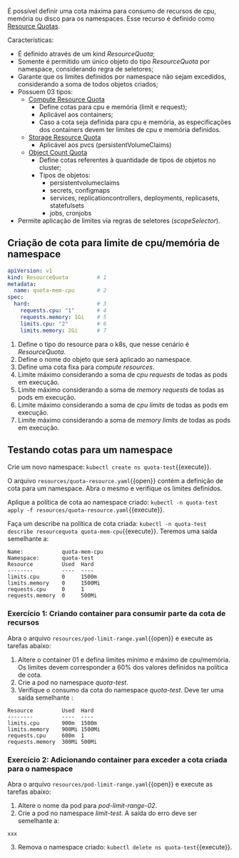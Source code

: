 É possível definir uma cota máxima para consumo de recursos de cpu, memória ou disco para os namespaces.
Esse recurso é definido como [Resource Quotas](https://kubernetes.io/docs/concepts/policy/resource-quotas/).

Características: 
- É definido através de um kind *ResourceQuota*;
- Somente é permitido um único objeto do tipo *ResourceQuota* por namespace, considerando regra de seletores;
- Garante que os limites definidos por namespace não sejam excedidos, considerando a soma de todos objetos criados;
- Possuem 03 tipos:
  - [Compute Resource Quota](https://kubernetes.io/docs/concepts/policy/resource-quotas/#compute-resource-quota)
    - Define cotas para cpu e memória (limit e request);
    - Aplicável aos containers;
    - Caso a cota seja definida para cpu e memória, as especificações dos containers devem ter limites de cpu e memória definidos.
  - [Storage Resource Quota](https://kubernetes.io/docs/concepts/policy/resource-quotas/#storage-resource-quota)
    - Aplicável aos pvcs (persistentVolumeClaims)
  - [Object Count Quota](https://kubernetes.io/docs/concepts/policy/resource-quotas/#object-count-quota)  
    - Define cotas referentes à quantidade de tipos de objetos no cluster;
    - Tipos de objetos:
      - persistentvolumeclaims
      - secrets, configmaps
      - services, replicationcontrollers, deployments, replicasets, statefulsets
      - jobs, cronjobs
- Permite aplicação de limites via regras de seletores (*scopeSelector*).

## Criação de cota para limite de cpu/memória de namespace

```yaml
apiVersion: v1
kind: ResourceQuota         # 1
metadata:
  name: quota-mem-cpu       # 2
spec:
  hard:                     # 3
    requests.cpu: "1"       # 4
    requests.memory: 1Gi    # 5
    limits.cpu: "2"         # 6
    limits.memory: 2Gi      # 7
```

1. Define o tipo do resource para o k8s, que nesse cenário é *ResourceQuota*.
2. Define o nome do objeto que será aplicado ao namespace.
3. Define uma cota fixa para *compute resources*.
4. Limite máximo considerando a soma de *cpu requests* de todas as pods em execução.
5. Limite máximo considerando a soma de *memory requests* de todas as pods em execução.
6. Limite máximo considerando a soma de *cpu limits* de todas as pods em execução.
7. Limite máximo considerando a soma de *memory limits* de todas as pods em execução.


## Testando cotas para um namespace

Crie um novo namespace: `kubectl create ns quota-test`{{execute}}.

O arquivo `resources/quota-resource.yaml`{{open}} contém a definição de cota para um namespace. Abra o mesmo e verifique os limites definidos.

Aplique a política de cota ao namespace criado: `kubectl -n quota-test apply -f resources/quota-resource.yaml`{{execute}}.

Faça um describe na política de cota criada: `kubectl -n quota-test describe resourcequota quota-mem-cpu`{{execute}}.
Teremos uma saída semelhante a:

```
Name:            quota-mem-cpu
Namespace:       quota-test
Resource         Used  Hard
--------         ----  ----
limits.cpu       0     1500m
limits.memory    0     1500Mi
requests.cpu     0     1
requests.memory  0     500Mi
```


### Exercício 1: Criando container para consumir parte da cota de recursos

Abra o arquivo `resources/pod-limit-range.yaml`{{open}} e execute as tarefas abaixo:
1. Altere o container 01 e defina limites mínimo e máximo de cpu/memória. Os limites devem corresponder a 60% dos valores definidos na política de cota.
2. Crie a pod no namespace *quota-test*.
3. Verifique o consumo da cota do namespace *quota-test*. Deve ter uma saída semelhante :
```
Resource         Used  Hard
--------         ----  ----
limits.cpu       900m  1500m
limits.memory    900Mi 1500Mi
requests.cpu     600m  1
requests.memory  300Mi 500Mi
```


### Exercício 2: Adicionando container para exceder a cota criada para o namespace

Abra o arquivo `resources/pod-limit-range.yaml`{{open}} e execute as tarefas abaixo:
1. Altere o nome da pod para *pod-limit-range-02*.
2. Crie a pod no namespace *limit-test*. A saída do erro deve ser semelhante a:
```
xxx
```
3. Remova o namespace criado: `kubectl delete ns quota-test`{{execute}}.
